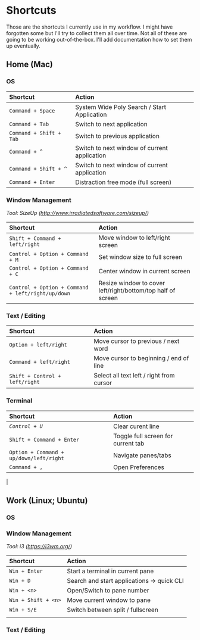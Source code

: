 # Shortcuts

Those are the shortcuts I currently use in my workflow. I might have forgotten some but I'll try to collect them all over time. Not all of these are going to be working out-of-the-box. I'll add documentation how to set them up eventually.

## Home (Mac) 

### OS

| Shortcut | Action | 
|:---------|:-------|
|`Command + Space`| System Wide Poly Search / Start Application
|`Command + Tab`| Switch to next application
|`Command + Shift + Tab` | Switch to previous application
|`Command + ^`| Switch to next window of current application |
|`Command + Shift + ^`| Switch to next window of current application |
|`Command + Enter`| Distraction free mode (full screen) |

### Window Management

*Tool: SizeUp (http://www.irradiatedsoftware.com/sizeup/)*

| Shortcut | Action | 
|:---------|:-------|
|`Shift + Command + left/right`| Move window to left/right screen |
|`Control + Option + Command + M`| Set window size to full screen |
|`Control + Option + Command + C`| Center window in current screen |
|`Control + Option + Command + left/right/up/down`| Resize window to cover left/right/bottom/top half of screen |

### Text / Editing

| Shortcut | Action | 
|:---------|:-------|
|`Option + left/right`| Move cursor to previous / next word |
|`Command + left/right`| Move cursor to beginning / end of line |
|`Shift + Control + left/right` | Select all text left / right from cursor |

### Terminal

| Shortcut | Action | 
|:---------|:-------|
|*`Control + U`*| Clear curent line |
|`Shift + Command + Enter`| Toggle full screen for current tab |
|`Option + Command + up/down/left/right`| Navigate panes/tabs  |
|`Command + ,`| Open Preferences |
|


## Work (Linux; Ubuntu)
### OS
### Window Management

*Tool: i3 (https://i3wm.org/)*

| Shortcut | Action | 
|:---------|:-------|
|`Win + Enter`| Start a terminal in current pane |
|`Win + D`| Search and start applications -> quick CLI |
|`Win + <n>`| Open/Switch to pane number <n> |
|`Win + Shift + <n>`| Move current window to pane <n>|
|`Win + S/E`| Switch between split / fullscreen |
|||

### Text / Editing